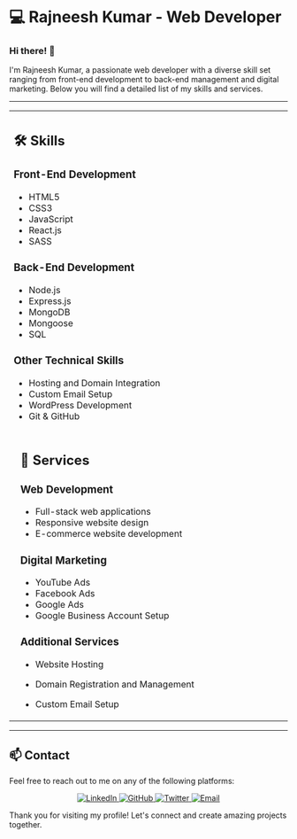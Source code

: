 # 💻 Rajneesh Kumar - Web Developer

### Hi there! 👋

I'm Rajneesh Kumar, a passionate web developer with a diverse skill set ranging from front-end development to back-end management and digital marketing. Below you will find a detailed list of my skills and services.

---

<table >
  <tr style="display:inline-block; vertical-align:top" >
<td >
      
## 🛠️ Skills

### Front-End Development
- HTML5
- CSS3
- JavaScript
- React.js
- SASS

### Back-End Development
- Node.js
- Express.js
- MongoDB
- Mongoose
- SQL

### Other Technical Skills
- Hosting and Domain Integration
- Custom Email Setup
- WordPress Development
- Git & GitHub
</td>

  </tr>
  <tr style="display:inline-block" >
<td style="vertical-align:top; padding-left: 20px;">
      
## 💼 Services

### Web Development
- Full-stack web applications
- Responsive website design
- E-commerce website development

### Digital Marketing
- YouTube Ads
- Facebook Ads
- Google Ads
- Google Business Account Setup

### Additional Services
- Website Hosting
- Domain Registration and Management
- Custom Email Setup

    </td>
  </tr>
</table>

---

## 📫 Contact

Feel free to reach out to me on any of the following platforms:

<p align="center">
  <a href="https://www.linkedin.com/in/rajneesh-kumar-215b4a270/">
    <img src="https://img.shields.io/badge/LinkedIn-0A66C2?style=for-the-badge&logo=linkedin&logoColor=white" alt="LinkedIn">
  </a>
  <a href="https://github.com/developertool45">
    <img src="https://img.shields.io/badge/GitHub-181717?style=for-the-badge&logo=github&logoColor=white" alt="GitHub">
  </a>
  <a href="https://twitter.com/your-username">
    <img src="https://img.shields.io/badge/Twitter-1DA1F2?style=for-the-badge&logo=twitter&logoColor=white" alt="Twitter">
  </a>
  <a href="mailto:developertool45@gmail.com">
    <img src="https://img.shields.io/badge/Email-EA4335?style=for-the-badge&logo=gmail&logoColor=white" alt="Email">
  </a>
</p>

Thank you for visiting my profile! Let's connect and create amazing projects together.
